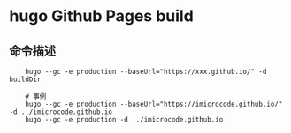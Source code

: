 # hugo Github Pages build

## 命令描述
```shell
    hugo --gc -e production --baseUrl="https://xxx.github.io/" -d buildDir

    # 事例
    hugo --gc -e production --baseUrl="https://imicrocode.github.io/" -d ../imicrocode.github.io
    hugo --gc -e production -d ../imicrocode.github.io
```